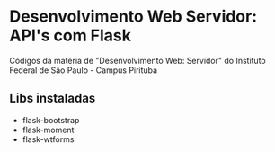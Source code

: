 # Desenvolvimento Web Servidor: API's com Flask
Códigos da matéria de "Desenvolvimento Web: Servidor" do Instituto Federal de São Paulo - Campus Pirituba

## Libs instaladas
- flask-bootstrap
- flask-moment
- flask-wtforms
